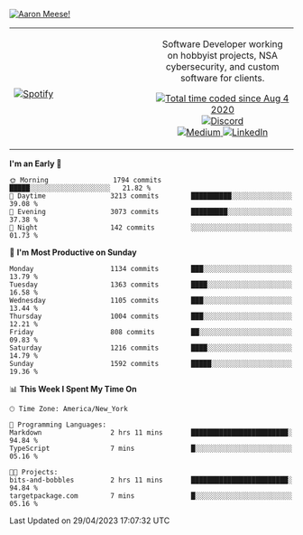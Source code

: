 [![Aaron Meese!](https://user-images.githubusercontent.com/17814535/88975338-a2aabf00-d27f-11ea-963f-8a19608716b4.png)](https://github.com/ajmeese7/readme-ascii "README ASCII")

<!-- Modified from project here: https://github.com/novatorem/novatorem -->
<table width="100%">
  <tr>
  <td width="50%">

&nbsp; <br> [![Spotify](https://ajmeese7.vercel.app/api/spotify)](https://open.spotify.com/user/ajmeese)

  </td>
  <td width="50%">
    <p align="center">
    Software Developer working on hobbyist projects, NSA cybersecurity, and custom software for clients.
    </p>
    <p align="center">
      <a href="https://wakatime.com/@f726891d-3b02-46cd-9b60-e8c59f9e2b14">
        <img src="https://wakatime.com/badge/user/f726891d-3b02-46cd-9b60-e8c59f9e2b14.svg" alt="Total time coded since Aug 4 2020" title="WakaTime" />
      </a>
      <a href="http://link.aaronmeese.com/discord">
        <img src="https://img.shields.io/badge/discord-ajmeese7%234835-369?style=flat-square&logo=discord&logoColor=white&color=purple" alt="Discord" title="Discord">
      </a>
      <br />
      <a href="https://link.aaronmeese.com/medium">
        <img src="https://img.shields.io/badge/medium-ajmeese7-1DB954?style=flat-square&logo=medium&logoColor=white" alt="Medium" title="Medium">
      </a>
      <a href="https://link.aaronmeese.com/linkedin">
        <img src="https://img.shields.io/badge/linkedIn-aaronmeese-1DB954?style=flat-square&logo=linkedin&logoColor=white&color=blue" alt="LinkedIn" title="LinkedIn">
      </a>
    </p>
  </td>

</table>

[//]: <> (The `&nbsp;` is to have Aphelion take up more space)

<!--START_SECTION:waka-->
**I'm an Early 🐤** 

```text
🌞 Morning                1794 commits        █████░░░░░░░░░░░░░░░░░░░░   21.82 % 
🌆 Daytime                3213 commits        ██████████░░░░░░░░░░░░░░░   39.08 % 
🌃 Evening                3073 commits        █████████░░░░░░░░░░░░░░░░   37.38 % 
🌙 Night                  142 commits         ░░░░░░░░░░░░░░░░░░░░░░░░░   01.73 % 
```
📅 **I'm Most Productive on Sunday** 

```text
Monday                   1134 commits        ███░░░░░░░░░░░░░░░░░░░░░░   13.79 % 
Tuesday                  1363 commits        ████░░░░░░░░░░░░░░░░░░░░░   16.58 % 
Wednesday                1105 commits        ███░░░░░░░░░░░░░░░░░░░░░░   13.44 % 
Thursday                 1004 commits        ███░░░░░░░░░░░░░░░░░░░░░░   12.21 % 
Friday                   808 commits         ██░░░░░░░░░░░░░░░░░░░░░░░   09.83 % 
Saturday                 1216 commits        ████░░░░░░░░░░░░░░░░░░░░░   14.79 % 
Sunday                   1592 commits        █████░░░░░░░░░░░░░░░░░░░░   19.36 % 
```


📊 **This Week I Spent My Time On** 

```text
🕑︎ Time Zone: America/New_York

💬 Programming Languages: 
Markdown                 2 hrs 11 mins       ████████████████████████░   94.84 % 
TypeScript               7 mins              █░░░░░░░░░░░░░░░░░░░░░░░░   05.16 % 

🐱‍💻 Projects: 
bits-and-bobbles         2 hrs 11 mins       ████████████████████████░   94.84 % 
targetpackage.com        7 mins              █░░░░░░░░░░░░░░░░░░░░░░░░   05.16 % 
```


 Last Updated on 29/04/2023 17:07:32 UTC
<!--END_SECTION:waka-->
